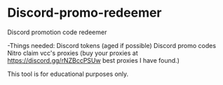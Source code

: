 # Discord-promo-redeemer
Discord promotion code redeemer

-Things needed:
Discord tokens (aged if possible)
Discord promo codes
Nitro claim vcc's
proxies (buy your proxies at https://discord.gg/rNZBccPSUw best proxies I have found.)

This tool is for educational purposes only.
